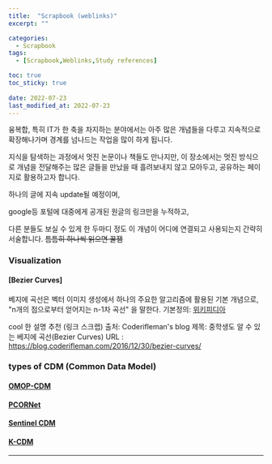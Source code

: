 ```yaml
---
title:  "Scrapbook (weblinks)" 
excerpt: ""

categories:
  - Scrapbook
tags:
  - [Scrapbook,Weblinks,Study references]

toc: true
toc_sticky: true
 
date: 2022-07-23
last_modified_at: 2022-07-23
---
```


융복합, 특히 IT가 한 축을 차지하는 분야에서는 아주 많은 개념들을 다루고
지속적으로 확장해나가며 경계를 넘나드는 작업을 많이 하게 됩니다.


지식을 탐색하는 과정에서 멋진 논문이나 책들도 만나지만, 이 장소에서는 멋진 방식으로 개념을 전달해주는 
많은 글들을 만났을 때 흘려보내지 않고 모아두고, 공유하는 페이지로 활용하고자 합니다.

하나의 글에 지속 update될 예정이며,

google등 포털에 대중에게 공개된 원글의 링크만을 누적하고,

다른 분들도 보실 수 있게 한 두마디 정도 이 개념이 어디에 연결되고 사용되는지 간략히 서술합니다.
~~틈틈히 하나씩 읽으면 꿀잼~~

### Visualization

#### [Bezier Curves]
베지에 곡선은 벡터 이미지 생성에서 하나의 주요한 알고리즘에 활용된 기본 개념으로, 
"n개의 점으로부터 얻어지는 n-1차 곡선" 을 말한다. 
기본정의: [위키피디아](https://ko.wikipedia.org/wiki/%EB%B2%A0%EC%A7%80%EC%97%90_%EA%B3%A1%EC%84%A0) 

cool 한 설명 추천 (링크 스크랩)
출처: Coderifleman's blog
제목: 중학생도 알 수 있는 베지에 곡선(Bezier Curves)
URL : https://blog.coderifleman.com/2016/12/30/bezier-curves/

### types of CDM (Common Data Model)

#### [OMOP-CDM](https://www.ohdsi.org/data-standardization/the-common-data-model/)
#### [PCORNet](https://pcornet.org/) 
#### [Sentinel CDM](https://www.sentinelinitiative.org/methods-data-tools/sentinel-common-data-model)
#### [K-CDM](https://www.koperm.org/_UPLOAD/1508953033-(001-010)01%20JPERM104(0).pdf)

---